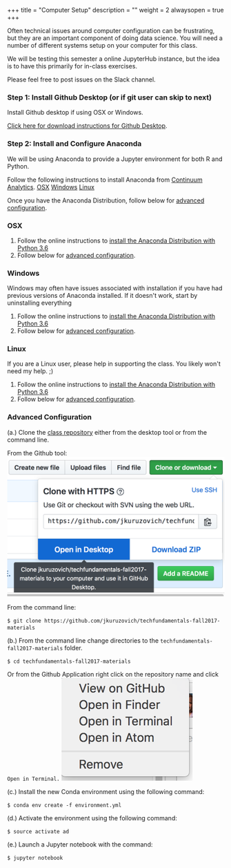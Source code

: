 +++
title = "Computer Setup"
description = ""
weight = 2
alwaysopen = true
+++

Often technical issues around computer configuration can be frustrating, but they are an important component of doing data science. You will need a number of different systems setup on your computer for this class.

We will be testing this semester a online JupyterHub instance, but the idea is to have this primarily for in-class exercises.

Please feel free to post issues on the Slack channel.


### Step 1: Install Github Desktop (or if git user can skip to next)
Install Github desktop if using OSX or Windows.

[Click here for download instructions for Github Desktop](https://desktop.github.com/).

### Step 2: Install and Configure Anaconda
We will be using Anaconda to provide a Jupyter environment for both R and Python.

Follow the following instructions to install Anaconda from [Continuum Analytics](https://www.continuum.io/).
[OSX](#osx)
[Windows](#windows)
[Linux](#linux)

Once you have the Anaconda Distribution, follow below for [advanced configuration](#advanced-configuration).

### OSX
1. Follow the online instructions to [install the Anaconda Distribution with Python 3.6](https://docs.continuum.io/anaconda/install/mac-os)
2. Follow below for [advanced configuration](#advanced-configuration).

### Windows
Windows may often have issues associated with installation if you have had previous versions of Anaconda installed.  If it doesn't work, start by uninstalling everything

1. Follow the online instructions to [install the Anaconda Distribution with Python 3.6](https://docs.continuum.io/anaconda/install/windows)
2. Follow below for [advanced configuration](#advanced-configuration).

### Linux
If you are a Linux user, please help in supporting the class. You likely won't need my help. ;)
1. Follow the online instructions to [install the Anaconda Distribution with Python 3.6](https://docs.continuum.io/anaconda/install/linux)
2. Follow below for [advanced configuration](#advanced-configuration).


### Advanced Configuration
(a.) Clone the [class repository](https://github.com/jkuruzovich/techfundamentals-fall2017-materials) either from the desktop tool or from the command line.

From the Github tool:
![clone](clone.png)



From the command line:
```
$ git clone https://github.com/jkuruzovich/techfundamentals-fall2017-materials
```
(b.) From the command line change directories to the `techfundamentals-fall2017-materials` folder.

```
$ cd techfundamentals-fall2017-materials
```

Or from the Github Application right click on the repository name and click `Open in Terminal.`
![clone](terminal.png)

(c.) Install the new Conda environment using the following command:

```
$ conda env create -f environment.yml
```

(d.) Activate the environment using the following command:

```
$ source activate ad
```

(e.) Launch a Jupyter notebook with the command:
```
$ jupyter notebook
```
